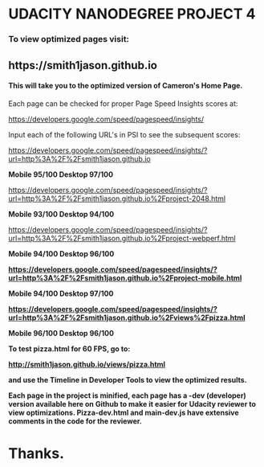 <h1><bold>UDACITY NANODEGREE PROJECT 4</bold></h1>

<h3>To view optimized pages visit:</h3>

<h2><bold>https://smith1jason.github.io</bold></h2>

<h4>This will take you to the optimized version of Cameron's Home Page.</h4>

Each page can be checked for proper Page Speed Insights scores at:

https://developers.google.com/speed/pagespeed/insights/

Input each of the following URL's in PSI to see the subsequent scores:

https://developers.google.com/speed/pagespeed/insights/?url=http%3A%2F%2Fsmith1jason.github.io

  <b>Mobile 95/100
  Desktop 97/100</b>
  
https://developers.google.com/speed/pagespeed/insights/?url=http%3A%2F%2Fsmith1jason.github.io%2Fproject-2048.html
  
  <b>Mobile 93/100
  Desktop 94/100</b>
  
https://developers.google.com/speed/pagespeed/insights/?url=http%3A%2F%2Fsmith1jason.github.io%2Fproject-webperf.html

  <b>Mobile 94/100
  Desktop 96/100
  
https://developers.google.com/speed/pagespeed/insights/?url=http%3A%2F%2Fsmith1jason.github.io%2Fproject-mobile.html

  <b>Mobile 94/100
  Desktop 97/100</b>
  
https://developers.google.com/speed/pagespeed/insights/?url=http%3A%2F%2Fsmith1jason.github.io%2Fviews%2Fpizza.html

  <b>Mobile 96/100
  Desktop 96/100</b>
  
To test pizza.html for 60 FPS, go to:

http://smith1jason.github.io/views/pizza.html

and use the Timeline in Developer Tools to view the optimized results.

Each page in the project is minified, each page has a -dev (developer) version available here on Github 
to make it easier for Udacity reviewer to view optimizations.  Pizza-dev.html and main-dev.js have extensive comments
in the code for the reviewer.

Thanks.
===============================================
